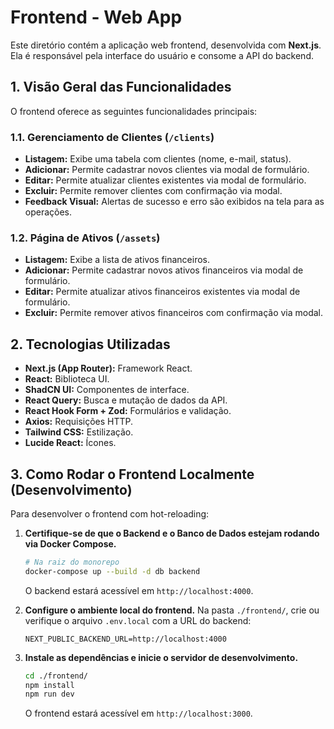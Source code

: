 # Frontend - Web App

Este diretório contém a aplicação web frontend, desenvolvida com **Next.js**. Ela é responsável pela interface do usuário e consome a API do backend.

## 1. Visão Geral das Funcionalidades

O frontend oferece as seguintes funcionalidades principais:

### 1.1. Gerenciamento de Clientes (`/clients`)
- **Listagem:** Exibe uma tabela com clientes (nome, e-mail, status).
- **Adicionar:** Permite cadastrar novos clientes via modal de formulário.
- **Editar:** Permite atualizar clientes existentes via modal de formulário.
- **Excluir:** Permite remover clientes com confirmação via modal.
- **Feedback Visual:** Alertas de sucesso e erro são exibidos na tela para as operações.

### 1.2. Página de Ativos (`/assets`)
- **Listagem:** Exibe a lista de ativos financeiros.
- **Adicionar:** Permite cadastrar novos ativos financeiros via modal de formulário.
- **Editar:** Permite atualizar ativos financeiros existentes via modal de formulário.
- **Excluir:** Permite remover ativos financeiros com confirmação via modal.


## 2. Tecnologias Utilizadas

- **Next.js (App Router):** Framework React.
- **React:** Biblioteca UI.
- **ShadCN UI:** Componentes de interface.
- **React Query:** Busca e mutação de dados da API.
- **React Hook Form + Zod:** Formulários e validação.
- **Axios:** Requisições HTTP.
- **Tailwind CSS:** Estilização.
- **Lucide React:** Ícones.

## 3. Como Rodar o Frontend Localmente (Desenvolvimento)

Para desenvolver o frontend com hot-reloading:

1.  **Certifique-se de que o Backend e o Banco de Dados estejam rodando via Docker Compose.**
    ```bash
    # Na raiz do monorepo 
    docker-compose up --build -d db backend
    ```
    O backend estará acessível em `http://localhost:4000`.

2.  **Configure o ambiente local do frontend.**
    Na pasta `./frontend/`, crie ou verifique o arquivo `.env.local` com a URL do backend:
    ```
    NEXT_PUBLIC_BACKEND_URL=http://localhost:4000
    ```

3.  **Instale as dependências e inicie o servidor de desenvolvimento.**
    ```bash
    cd ./frontend/
    npm install
    npm run dev
    ```
    O frontend estará acessível em `http://localhost:3000`.
